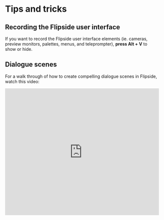 # Tips and tricks

## Recording the Flipside user interface

If you want to record the Flipside user interface elements (ie. cameras, preview monitors, palettes, menus, and teleprompter), **press Alt + V** to show or hide.

## Dialogue scenes

For a walk through of how to create compelling dialogue scenes in Flipside, watch this video:

<div class="video-wrapper">
<iframe width="100%" height="415" src="https://www.youtube.com/embed/nplvcQDK7RY" frameborder="0" gesture="media" allow="encrypted-media" allowfullscreen></iframe>
</div>
